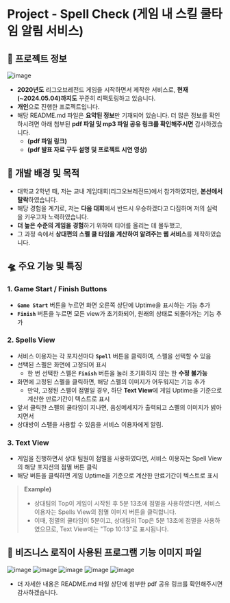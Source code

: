 # Project - Spell Check (게임 내 스킬 쿨타임 알림 서비스)

## 📌 프로젝트 정보

![image](https://github.com/BingBong1999/spell-check/assets/142529694/dfe3fa68-d501-4157-aab4-4ff71d24d1c0)

- **2020년도** 리그오브레전드 게임을 시작하면서 제작한 서비스로, **현재(~2024.05.04)까지도** 꾸준히 리팩토링하고 있습니다.
- **개인**으로 진행한 프로젝트입니다.
- 해당 README.md 파일은 **요약된 정보**만 기재되어 있습니다. 더 많은 정보를 확인하시려면 아래 첨부된 **pdf 파일 및 mp3 파일 공유 링크를 확인해주시면** 감사하겠습니다.
 	-  **(pdf 파일 링크)**
  -  **(pdf 발표 자료 구두 설명 및 프로젝트 시연 영상)**

## 🚀 개발 배경 및 목적

- 대학교 2학년 때, 저는 교내 게임대회(리그오브레전드)에서 참가하였지만, **본선에서 탈락**하였습니다.
- 해당 경험을 계기로, 저는 **다음 대회**에서 반드시 우승하겠다고 다짐하며 저의 실력을 키우고자 노력하였습니다.
- **더 높은 수준의 게임을 경험**하기 위하여 티어를 올리는 데 몰두했고,
- 그 과정 속에서 **상대편의 스펠 쿨 타임을 계산하여 알려주는 웹 서비스**를 제작하였습니다.

## 🛸 주요 기능 및 특징

### 1. Game Start / Finish Buttons

- **```Game Start```** 버튼을 누르면 화면 오른쪽 상단에 Uptime을 표시하는 기능 추가
- **```Finish```** 버튼을 누르면 모든 view가 초기화되어, 원래의 상태로 되돌아가는 기능 추가 

### 2. Spells View

- 서비스 이용자는 각 포지션마다 **```Spell```** 버튼을 클릭하여, 스펠을 선택할 수 있음
- 선택된 스펠은 화면에 고정되어 표시
  - 한 번 선택한 스펠은 **```Finish```** 버튼을 눌러 초기화하지 않는 한 **수정 불가능**
- 화면에 고정된 스펠을 클릭하면, 해당 스펠의 이미지가 어두워지는 기능 추가
  - 만약, 고정된 스펠이 점멸일 경우, 하단 **Text View**에 게임 Uptime을 기준으로 계산한 만료기간이 텍스트로 표시
- 앞서 클릭한 스펠의 쿨타임이 지나면, 음성메세지가 출력되고 스펠의 이미지가 밝아지면서
- 상대방이 스펠을 사용할 수 있음을 서비스 이용자에게 알림.

### 3. Text View

- 게임을 진행하면서 상대 팀원이 점멸을 사용하였다면, 서비스 이용자는 Spell View의 해당 포지션의 점멸 버튼 클릭
- 해당 버튼을 클릭하면 게임 Uptime을 기준으로 계산한 만료기간이 텍스트로 표시

> **Example)**  
> - 상대팀의 Top이 게임이 시작된 후 5분 13초에 점멸을 사용하였다면, 서비스 이용자는 Spells View의 점멸 이미지 버튼을 클릭합니다.      
> - 이때, 점멸의 쿨타임이 5분이고, 상대팀의 Top은 5분 13초에 점멸을 사용하였으므로, Text View에는 "Top 10:13"로 표시됩니다.

## 🎯 비즈니스 로직이 사용된 프로그램 기능 이미지 파일

![image](https://github.com/BingBong1999/spell-check/assets/142529694/64ae70e9-40c3-4034-b172-82250965d206)
![image](https://github.com/BingBong1999/spell-check/assets/142529694/414326f5-ccc6-4a0a-bab6-2fb1badad0dd)
![image](https://github.com/BingBong1999/spell-check/assets/142529694/fbc6f55a-14ad-40e9-8367-7c0438701d2e)
![image](https://github.com/BingBong1999/spell-check/assets/142529694/7dcd3456-9bce-49ae-97fc-cffb34b06894)
![image](https://github.com/BingBong1999/spell-check/assets/142529694/dfd58c01-07df-42bf-b342-d26946d662fd)

- 더 자세한 내용은 README.md 파일 상단에 첨부한 pdf 공유 링크를 확인해주시면 감사하겠습니다.
